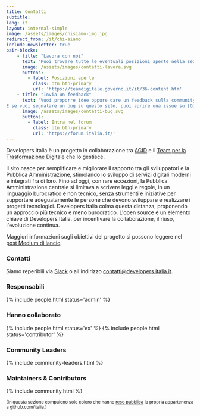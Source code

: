 ```yaml
---
title: Contatti
subtitle: 
lang: it
layout: internal-simple
image: /assets/images/chisiamo-img.jpg
redirect_from: /it/chi-siamo
include-newsletter: true
pair-blocks:
    - title: "Lavora con noi"
      text: "Puoi trovare tutte le eventuali posizioni aperte nella sezione [Lavora con noi](https://teamdigitale.governo.it/it/36-content.htm) del Team per la Trasformazione Digitale."
      image: /assets/images/contatti-lavora.svg
      buttons:
        - label: Posizioni aperte
          class: btn btn-primary
          url: 'https://teamdigitale.governo.it/it/36-content.htm'
    - title: "Invia un feedback"
      text: "Vuoi proporre idee oppure dare un feedback sulla community? C'è un'apposita sezione nel [forum](https://forum.italia.it/c/community-feedback).<br>
E se vuoi segnalare un bug su questo sito, puoi aprire una issue su [GitHub](https://github.com/italia/developers.italia.it)."
      image: /assets/images/contatti-bug.svg
      buttons:
        - label: Entra nel forum
          class: btn btn-primary
          url: 'https://forum.italia.it/'
---
```


Developers Italia è un progetto in collaborazione tra [AGID](https://www.agid.gov.it/) e il [Team per la Trasformazione Digitale](https://teamdigitale.governo.it/) che lo gestisce.

Il sito nasce per semplificare e migliorare il rapporto tra gli sviluppatori e la Pubblica Amministrazione, stimolando lo sviluppo di servizi digitali moderni e integrati fra di loro.
Fino ad oggi, con rare eccezioni, la Pubblica Amministrazione centrale si limitava a scrivere leggi e regole, in un linguaggio burocratico e non tecnico, senza strumenti e iniziative per supportare adeguatamente le persone che devono sviluppare e realizzare i progetti tecnologici. Developers Italia colma questa distanza, proponendo un approccio più tecnico e meno burocratico.
L'open source è un elemento chiave di Developers Italia, per incentivare la collaborazione, il riuso, l'evoluzione continua.

Maggiori informazioni sugli obiettivi del progetto si possono leggere nel [post Medium di lancio](https://medium.com/team-per-la-trasformazione-digitale/developers-italia-comunita-sviluppatori-servizi-pubblici-digitali-pubblica-amministrazione-57b0cfab4c00).

### Contatti

Siamo reperibili via [Slack](https://slack.developers.italia.it/) o all'indirizzo [contatti@developers.italia.it](mailto:contatti@developers.italia.it).

### Responsabili

{% include people.html status='admin' %}

### Hanno collaborato

{% include people.html status='ex' %}
{% include people.html status='contributor' %}

### Community Leaders

{% include community-leaders.html %}

### Maintainers & Contributors

{% include community.html %}

<small>(In questa sezione compaiono solo coloro che hanno [reso pubblica](https://github.com/orgs/italia/people) la propria appartenenza a github.com/italia.)</small>